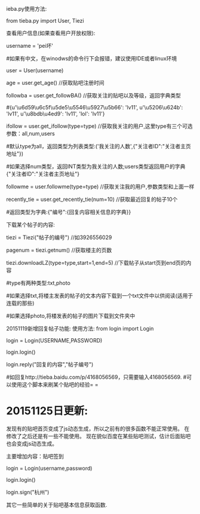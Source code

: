 ieba.py使用方法:

from tieba.py import User, Tiezi

查看用户信息(如果查看用户开放权限):

username = 'pei坏'

#如果有中文，在winodws的命令行下会报错，建议使用IDE或者linux环境

user = User(username)

age = user.get_age() //获取贴吧注册时间

followba = user.get_followBA() //获取关注的贴吧以及等级，返回字典类型

#{u'\u6d59\u6c5f\u5de5\u5546\u5927\u5b66': 'lv11', u'\u5206\u624b': 'lv11', u'\u8bdb\u4ed9': 'lv11', 'lol': 'lv11'}

ifollow = user.get_ifollow(type=type) //获取我关注的用户,这里type有三个可选参数：all,num,users

#默认type为all，返回类型为列表类型:('我关注的人数',{"关注者ID":"关注者主页地址"})

#如果选择num类型，返回INT类型为我关注的人数;users类型返回用户的字典{"关注者ID":"关注者主页地址"}

followme = user.followme(type=type) //获取关注我的用户,参数类型和上面一样

recently_tie = user.get_recently_tie(num=10) //获取最近回复的帖子10个

#返回类型为字典:{"编号":{回复内容相关信息的字典}}

下载某个帖子的内容:

tiezi = Tiezi("帖子的编号") //如3926556029

pagenum = tiezi.getnum() //获取楼主的页数

tiezi.downloadLZ(type=type,start=1,end=5) //下载帖子从start页到end页的内容

#type有两种类型:txt,photo

#如果选择txt,将楼主发表的帖子的文本内容下载到一个txt文件中以供阅读(适用于连载的那些)

#如果选择photo,将楼发表的帖子的图片下载到文件夹中


20151119新增回复帖子功能:
使用方法:
from login import Login

login = Login(USERNAME,PASSWORD)

login.login()

login.reply("回复的内容","帖子编号")

#如回复http://tieba.baidu.com/p/4168056569，只需要输入4168056569.
#可以使用这个脚本来刷某个贴吧的经验= =

# 20151125日更新:
发现有的贴吧首页变成了js动态生成，所以之前有的很多函数不能正常使用。
在修改了之后还是有一些不能使用。
现在貌似百度在某些贴吧测试，估计后面贴吧也会变成js动态生成。

主要增加内容：贴吧签到

login = Login(username,password)

login.login()

login.sign("杭州")

其它一些简单的关于贴吧基本信息获取函数.
